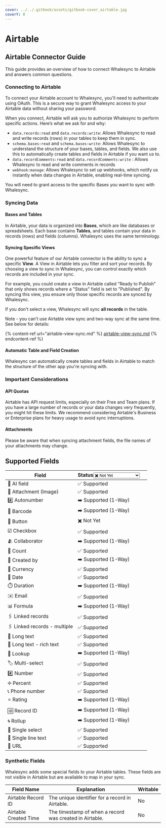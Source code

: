 ```yaml
---
cover: ../../.gitbook/assets/gitbook-cover_airtable.jpg
coverY: 0
---
```


# Airtable

## Airtable Connector Guide

This guide provides an overview of how to connect Whalesync to Airtable and answers common questions.

### Connecting to Airtable

To connect your Airtable account to Whalesync, you'll need to authenticate using OAuth. This is a secure way to grant Whalesync access to your Airtable data without sharing your password.

When you connect, Airtable will ask you to authorize Whalesync to perform specific actions. Here’s what we ask for and why:

* `data.records:read` and `data.records:write`: Allows Whalesync to read and write records (rows) in your tables to keep them in sync.
* `schema.bases:read` and `schema.bases:write`: Allows Whalesync to understand the structure of your bases, tables, and fields. We also use this to automatically create tables and fields in Airtable if you want us to.
* `data.recordComments:read` and `data.recordComments:write` : Allows Whalesync to read and write comments in records
* `webhook:manage`: Allows Whalesync to set up webhooks, which notify us instantly when data changes in Airtable, enabling real-time syncing.

You will need to grant access to the specific Bases you want to sync with Whalesync.

### Syncing Data

#### Bases and Tables

In Airtable, your data is organized into **Bases**, which are like databases or spreadsheets. Each base contains **Tables**, and tables contain your data in records (rows) and fields (columns). Whalesync uses the same terminology.

#### Syncing Specific Views

One powerful feature of our Airtable connector is the ability to sync a specific **View**. A View in Airtable lets you filter and sort your records. By choosing a view to sync in Whalesync, you can control exactly which records are included in your sync.

For example, you could create a view in Airtable called "Ready to Publish" that only shows records where a "Status" field is set to "Published". By syncing this view, you ensure only those specific records are synced by Whalesync.

If you don't select a view, Whalesync will sync **all records** in the table.

Note - you can't use Airtable view sync and two-way sync at the same time. See below for details:

{% content-ref url="airtable-view-sync.md" %}
[airtable-view-sync.md](airtable-view-sync.md)
{% endcontent-ref %}

#### Automatic Table and Field Creation

Whalesync can automatically create tables and fields in Airtable to match the structure of the other app you're syncing with.

### Important Considerations

#### API Quotas

Airtable has API request limits, especially on their Free and Team plans. If you have a large number of records or your data changes very frequently, you might hit these limits. We recommend considering Airtable's Business or Enterprise plans for heavy usage to avoid sync interruptions.

#### Attachments

Please be aware that when syncing attachment fields, the file names of your attachments may change.



## Supported Fields

<table><thead><tr><th>Field</th><th>Status<select><option value="6c90dea3d4b34f409e73be79b7076c4a" label="✖️ Not Yet" color="blue"></option><option value="9e01356060cc4ea4988d69f72fe19d39" label="✅ Supported" color="blue"></option><option value="bd4357bee12749d0b80f7bc4a94ec3b5" label="➡️ Supported (1-Way)" color="blue"></option></select></th><th data-hidden></th></tr></thead><tbody><tr><td>🤖 AI field</td><td><span data-option="9e01356060cc4ea4988d69f72fe19d39">✅ Supported</span></td><td></td></tr><tr><td>📂 Attachment (Image)</td><td><span data-option="9e01356060cc4ea4988d69f72fe19d39">✅ Supported</span></td><td></td></tr><tr><td>#️⃣ Autonumber</td><td><span data-option="bd4357bee12749d0b80f7bc4a94ec3b5">➡️ Supported (1-Way)</span></td><td></td></tr><tr><td>📇 Barcode</td><td><span data-option="bd4357bee12749d0b80f7bc4a94ec3b5">➡️ Supported (1-Way)</span></td><td></td></tr><tr><td>🔘 Button</td><td><span data-option="6c90dea3d4b34f409e73be79b7076c4a">✖️ Not Yet</span></td><td></td></tr><tr><td>☑️ Checkbox</td><td><span data-option="9e01356060cc4ea4988d69f72fe19d39">✅ Supported</span></td><td></td></tr><tr><td>🫂 Collaborator</td><td><span data-option="bd4357bee12749d0b80f7bc4a94ec3b5">➡️ Supported (1-Way)</span></td><td></td></tr><tr><td>🔢 Count</td><td><span data-option="9e01356060cc4ea4988d69f72fe19d39">✅ Supported</span></td><td></td></tr><tr><td>🧑 Created by</td><td><span data-option="bd4357bee12749d0b80f7bc4a94ec3b5">➡️ Supported (1-Way)</span></td><td></td></tr><tr><td>💱 Currency</td><td><span data-option="9e01356060cc4ea4988d69f72fe19d39">✅ Supported</span></td><td></td></tr><tr><td>📅 Date</td><td><span data-option="9e01356060cc4ea4988d69f72fe19d39">✅ Supported</span></td><td></td></tr><tr><td>⏱️ Duration</td><td><span data-option="bd4357bee12749d0b80f7bc4a94ec3b5">➡️ Supported (1-Way)</span></td><td></td></tr><tr><td>✉️ Email</td><td><span data-option="9e01356060cc4ea4988d69f72fe19d39">✅ Supported</span></td><td></td></tr><tr><td>📊 Formula</td><td><span data-option="bd4357bee12749d0b80f7bc4a94ec3b5">➡️ Supported (1-Way)</span></td><td></td></tr><tr><td>🖇️ Linked records</td><td><span data-option="9e01356060cc4ea4988d69f72fe19d39">✅ Supported</span></td><td></td></tr><tr><td>🖇️ Linked records - multiple</td><td><span data-option="9e01356060cc4ea4988d69f72fe19d39">✅ Supported</span></td><td></td></tr><tr><td>📝 Long text</td><td><span data-option="9e01356060cc4ea4988d69f72fe19d39">✅ Supported</span></td><td></td></tr><tr><td>📰 Long text - rich text</td><td><span data-option="9e01356060cc4ea4988d69f72fe19d39">✅ Supported</span></td><td></td></tr><tr><td>👀 Lookup</td><td><span data-option="bd4357bee12749d0b80f7bc4a94ec3b5">➡️ Supported (1-Way)</span></td><td></td></tr><tr><td>🏷️ Multi-select</td><td><span data-option="9e01356060cc4ea4988d69f72fe19d39">✅ Supported</span></td><td></td></tr><tr><td>#️⃣ Number</td><td><span data-option="9e01356060cc4ea4988d69f72fe19d39">✅ Supported</span></td><td></td></tr><tr><td>➗ Percent</td><td><span data-option="9e01356060cc4ea4988d69f72fe19d39">✅ Supported</span></td><td></td></tr><tr><td>📞 Phone number</td><td><span data-option="9e01356060cc4ea4988d69f72fe19d39">✅ Supported</span></td><td></td></tr><tr><td>⭐ Rating</td><td><span data-option="bd4357bee12749d0b80f7bc4a94ec3b5">➡️ Supported (1-Way)</span></td><td></td></tr><tr><td>🆔 Record ID</td><td><span data-option="bd4357bee12749d0b80f7bc4a94ec3b5">➡️ Supported (1-Way)</span></td><td></td></tr><tr><td>🌀 Rollup</td><td><span data-option="bd4357bee12749d0b80f7bc4a94ec3b5">➡️ Supported (1-Way)</span></td><td></td></tr><tr><td>🔽 Single select</td><td><span data-option="9e01356060cc4ea4988d69f72fe19d39">✅ Supported</span></td><td></td></tr><tr><td>📝 Single line text</td><td><span data-option="9e01356060cc4ea4988d69f72fe19d39">✅ Supported</span></td><td></td></tr><tr><td>🔗 URL</td><td><span data-option="9e01356060cc4ea4988d69f72fe19d39">✅ Supported</span></td><td></td></tr></tbody></table>

### Synthetic Fields

Whalesync adds some special fields to your Airtable tables. These fields are not visible in Airtable but are available to map in your sync.

| Field Name            | Explanation                                             | Writable |
| --------------------- | ------------------------------------------------------- | -------- |
| Airtable Record ID    | The unique identifier for a record in Airtable.         | No       |
| Airtable Created Time | The timestamp of when a record was created in Airtable. | No       |

###
